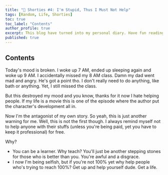 ```yaml
---
title: "💙 Shorties #4: I'm Stupid, Thus I Must Not Help"
tags: [Random, Life, Shorties]
toc: true
toc_label: "Contents"
author_profile: true
excerpt: This blog have turned into my personal diary. Have fun reading these! 🐸
published: true
---
```


## Contents

Today's mood is broken. I woke up 7 AM, ended up sleeping again and woke up 9 AM. I accidentally missed my 8 AM class. Damn my dad went mad and angry. He's got a point tho. I don't really need to do anything, like bath or anything. Yet, I still missed the class.

But this destroyed my mood and you know, thanks for it now I hate helping people. If my life is a movie this is one of the episode where the author put the character's development all in.

Now I'm the antagonist of my own story. So yeah, this is just another warning for me. Well, this is not the first though. I always remind myself not to help anyone with their stuffs (unless you're being paid, yet you have to keep it professional) for free.

Why?

- You can be a learner. Why teach? You'll just be another stepping stones for those who is better than you. You're awful and a disgrace.
- I now I'm being selfish, but if you're not 100% yet why help people who's trying to reach 100%? Get up and help yourself dude. Get a life.